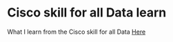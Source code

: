 # Cisco skill for all Data learn

What I learn from the Cisco skill for all Data <a href="https://skillsforall.com/launch?id=8a5d1881-37ff-4579-b99b-db387452e077&tab=curriculum&view=e4cde4e2-c020-5259-89f3-3a252fcb45f8">Here</a>
